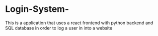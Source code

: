# Login-System-
This is a application that uses a react frontend with python backend and SQL database in order to log a user in into a website
